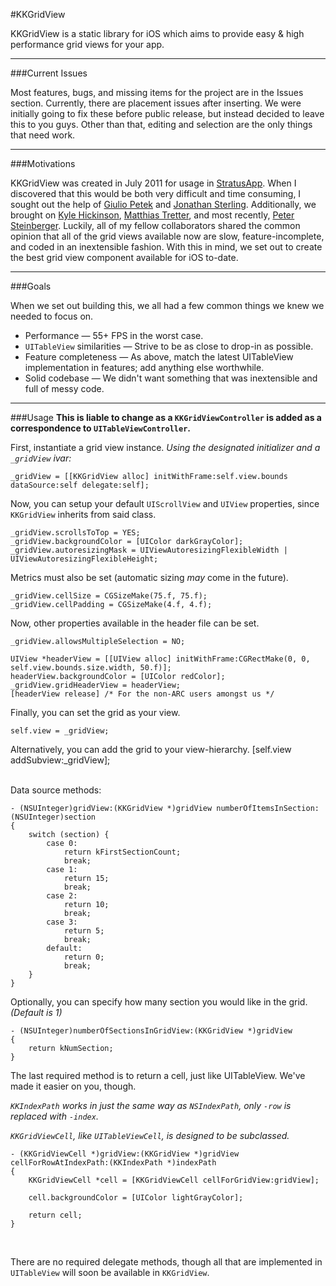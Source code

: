 #KKGridView

KKGridView is a static library for iOS which aims to provide easy & high performance grid views for your app.

***
###Current Issues

Most features, bugs, and missing items for the project are in the Issues section.  Currently, there are placement issues after inserting.  We were initially going to fix these before public release, but instead decided to leave this to you guys.
Other than that, editing and selection are the only things that need work.

***
###Motivations

KKGridView was created in July 2011 for usage in [StratusApp](http://getstratusapp.com/).  When I discovered that this would be both very difficult and time consuming, I sought out the help of [Giulio Petek](http://twitter.com/GiloTM) and [Jonathan Sterling](http://twitter.com/jonsterling).  Additionally, we brought on [Kyle Hickinson](http://twiter.com/kylehickinson), [Matthias Tretter](http://twitter.com/myell0w), and most recently, [Peter Steinberger](http://twitter.com/steipete).  Luckily, all of my fellow collaborators shared the common opinion that all of the grid views available now are slow, feature-incomplete, and coded in an inextensible fashion.  With this in mind, we set out to create the best grid view component available for iOS to-date.

***

###Goals

When we set out building this, we all had a few common things we knew we needed to focus on.

* Performance — 55+ FPS in the worst case.
* `UITableView` similarities — Strive to be as close to drop-in as possible.
* Feature completeness — As above, match the latest UITableView implementation in features; add anything else worthwhile.
* Solid codebase — We didn't want something that was inextensible and 
full of messy code.


***

###Usage
**This is liable to change as a `KKGridViewController` is added as a correspondence to `UITableViewController`.**

First, instantiate a grid view instance.  *Using the designated initializer and a `_gridView` ivar:*
	
    _gridView = [[KKGridView alloc] initWithFrame:self.view.bounds dataSource:self delegate:self];

Now, you can setup your default `UIScrollView` and `UIView` properties, since `KKGridView` inherits from said class.

    _gridView.scrollsToTop = YES;
    _gridView.backgroundColor = [UIColor darkGrayColor];
    _gridView.autoresizingMask = UIViewAutoresizingFlexibleWidth | UIViewAutoresizingFlexibleHeight;

Metrics must also be set (automatic sizing *may* come in the future).

    _gridView.cellSize = CGSizeMake(75.f, 75.f);
    _gridView.cellPadding = CGSizeMake(4.f, 4.f);

Now, other properties available in the header file can be set.

    _gridView.allowsMultipleSelection = NO;

    UIView *headerView = [[UIView alloc] initWithFrame:CGRectMake(0, 0, self.view.bounds.size.width, 50.f)];
    headerView.backgroundColor = [UIColor redColor];
    _gridView.gridHeaderView = headerView;
    [headerView release] /* For the non-ARC users amongst us */

Finally, you can set the grid as your view.

	self.view = _gridView;
Alternatively, you can add the grid to your view-hierarchy.
	[self.view addSubview:_gridView];

<br />
Data source methods:

	- (NSUInteger)gridView:(KKGridView *)gridView numberOfItemsInSection:(NSUInteger)section
    {
        switch (section) {
            case 0:
                return kFirstSectionCount;
                break;
            case 1:
                return 15;
                break;
            case 2:
                return 10;
                break;
            case 3:
                return 5;
                break;
            default:
                return 0;
                break;
        }
    }

Optionally, you can specify how many section you would like in the grid. *(Default is 1)*

	- (NSUInteger)numberOfSectionsInGridView:(KKGridView *)gridView
    {
        return kNumSection;
    }

The last required method is to return a cell, just like UITableView.  We've made it easier on you, though.

*`KKIndexPath` works in just the same way as `NSIndexPath`, only `-row` is replaced with `-index`.*

*`KKGridViewCell`, like `UITableViewCell`, is designed to be subclassed.*

	- (KKGridViewCell *)gridView:(KKGridView *)gridView cellForRowAtIndexPath:(KKIndexPath *)indexPath
    {
        KKGridViewCell *cell = [KKGridViewCell cellForGridView:gridView];
        
        cell.backgroundColor = [UIColor lightGrayColor];
        
        return cell;
    }

<br />

There are no required delegate methods, though all that are implemented in `UITableView` will soon be available in `KKGridView`.